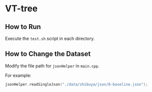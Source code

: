 # VT-tree

## How to Run

Execute the `test.sh` script in each directory.

## How to Change the Dataset

Modify the file path for `jsonHelper` in `main.cpp`.

For example:  
```cpp
jsonHelper.readSingleJson("./data/shibuya/json/0-baseline.json");